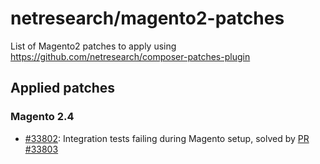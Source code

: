 # netresearch/magento2-patches

List of Magento2 patches to apply using https://github.com/netresearch/composer-patches-plugin

## Applied patches

### Magento 2.4

- [#33802](https://github.com/magento/magento2/issues/33802): Integration tests failing during Magento setup, solved by [PR #33803](https://github.com/magento/magento2/pull/33803)
